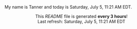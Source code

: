 My name is Tanner and today is Saturday, July 5, 11:21 AM EDT.

<p align="center">This <i>README</i> file is generated <b>every 3 hours</b>!</br>Last refresh: Saturday, July 5, 11:21 AM EDT<br /></p>
